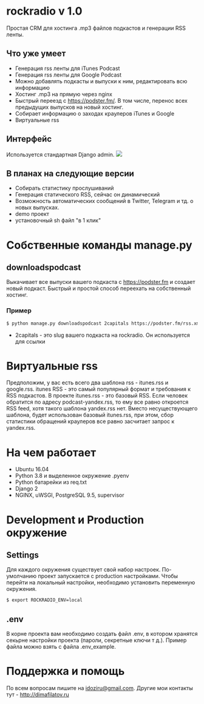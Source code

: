 # rockradio v 1.0
Простая CRM для хостинга .mp3 файлов подкастов и генерации RSS ленты.
## Что уже умеет
- Генерация rss ленты для iTunes Podcast
- Генерация rss ленты для Google Podcast
- Можно добавлять подкасты и выпуски к ним, редактировать всю информацию
- Хостинг .mp3 на прямую через nginx
- Быстрый переезд с https://podster.fm/. В том числе, перенос всех предыдущих выпусков на новый хостинг.
- Собирает информацию о заходах краулеров iTunes и Google
- Виртуальные rss
## Интерфейс
Используется стандартная Django admin.
![](http://rockradio.dimafilatov.ru/uploads/for_readme/admin-ui.png)
## В планах на следующие версии
- Собирать статистику прослушиваний
- Генерация статического RSS, сейчас он динамический
- Возможность автоматических сообщений в Twitter, Telegram и тд. о новых выпусках.
- demo проект
- установочный sh файл "в 1 клик"
# Собственные команды manage.py
## downloadspodcast
Выкачивает все выпуски вашего подкаста с https://podster.fm и создает новый подкаст. Быстрый и простой способ переехать на собственный хостинг.
### Пример
```bash
$ python manage.py downloadspodcast 2capitals https://podster.fm/rss.xml?pid=36066
```
- 2capitals - это slug вашего подкаста на rockradio. Он используется для ссылки
# Виртуальные rss
Предположим, у вас есть всего два шаблона rss - itunes.rss и google.rss. itunes RSS - это самый популярный формат и требования к RSS подкастов. В проекте itunes.rss - это базовый RSS. Если человек обратится по адресу podcast-yandex.rss, то ему все равно откроется RSS feed, хотя такого шаблона yandex.rss нет. Вместо несуществующего шаблона, будет использован базовый itunes.rss, при этом, сбор статистики обращений краулеров все равно засчитает запрос к yandex.rss.
# На чем работает
- Ubuntu 16.04
- Python 3.8 и выделенное окружение .pyenv
- Python батарейки из req.txt
- Django 2
- NGINX, uWSGI, PostgreSQL 9.5, supervisor
# Development и Production окружение
## Settings
Для каждого окружения существует свой набор настроек. По-умолчанию проект запускается с production настройками. Чтобы перейти на локальный настройки, необходимо установить переменную окружения.
```bash
$ export ROCKRADIO_ENV=local
```
## .env
В корне проекта вам необходимо создать файл .env, в котором хранятся секьрне настройки проекта (пароли, секретные ключи т д.). Пример файла можно взять с файла .env_example.
# Поддержка и помощь
По всем вопросам пишите на idoziru@gmail.com. Другие мои контакты тут - http://dimafilatov.ru